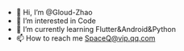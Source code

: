 - 👋 Hi, I’m @Gloud-Zhao
- 👀 I’m interested in Code
- 🌱 I’m currently learning Flutter&Android&Python
- 📫 How to reach me SpaceQ@vip.qq.com

<!---
Gloud-Zhao/Gloud-Zhao is a ✨ special ✨ repository because its `README.md` (this file) appears on your GitHub profile.
You can click the Preview link to take a look at your changes.
--->

